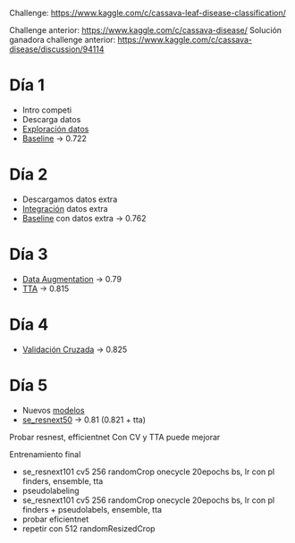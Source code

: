 Challenge: https://www.kaggle.com/c/cassava-leaf-disease-classification/

Challenge anterior: https://www.kaggle.com/c/cassava-disease/
Solución ganadora challenge anterior: https://www.kaggle.com/c/cassava-disease/discussion/94114

# Día 1

- Intro competi
- Descarga datos
- [Exploración datos](./00_exploracion_datos.ipynb)
- [Baseline](./01_baseline.py) -> 0.722

# Día 2

- Descargamos datos extra
- [Integración](./03_extra_data.ipynb) datos extra
- [Baseline](./03_extra_data.py) con datos extra -> 0.762

# Día 3

- [Data Augmentation](./04_da.py) -> 0.79
- [TTA](./05_tta.ipynb) -> 0.815

# Día 4

- [Validación Cruzada](./06_cv.py) -> 0.825

# Día 5

- Nuevos [modelos](./07_modelos.ipynb)
- [se_resnext50](./07_modelos.py) -> 0.81 (0.821 + tta)

Probar resnest, efficientnet
Con CV y TTA puede mejorar


Entrenamiento final

- se_resnext101 cv5 256 randomCrop onecycle 20epochs bs, lr con pl finders, ensemble, tta
- pseudolabeling
- se_resnext101 cv5 256 randomCrop onecycle 20epochs bs, lr con pl finders + pseudolabels, ensemble, tta
- probar eficientnet
- repetir con 512 randomResizedCrop 
